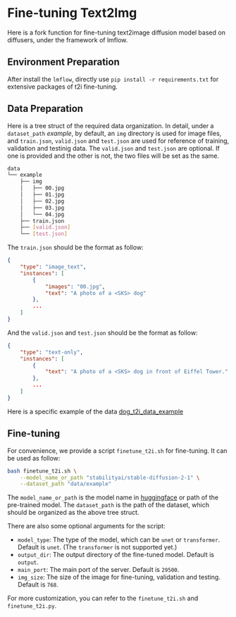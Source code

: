 # Fine-tuning Text2Img

Here is a fork function for fine-tuning text2image diffusion model based on diffusers, under the framework of lmflow.

## Environment Preparation

After install the `lmflow`, directly use `pip install -r requirements.txt` for extensive packages of t2i fine-tuning.

## Data Preparation

Here is a tree struct of the required data organization. In detail, under a `dataset_path` *example*, by default, an `img` directory is used for image files, and `train.json`, `valid.json` and `test.json` are used for reference of training, validation and testinig data. The `valid.json` and `test.json` are optional. If one is provided and the other is not, the two files will be set as the same.

```bash
data
└── example
    ├── img
    │   ├── 00.jpg
    │   ├── 01.jpg
    │   ├── 02.jpg
    │   ├── 03.jpg
    │   └── 04.jpg
    ├── train.json
    ├── [valid.json]
    └── [test.json]
```

The `train.json` should be the format as follow:

```json
{
    "type": "image_text",
    "instances": [
        {
            "images": "00.jpg",
            "text": "A photo of a <SKS> dog"
        },
        ...
    ]
}
```

And the `valid.json` and `test.json` should be the format as follow:

```json
{
    "type": "text-only",
    "instances": [
        {
            "text": "A photo of a <SKS> dog in front of Eiffel Tower."
        },
        ...
    ]
}
```

Here is a specific example of the data [dog_t2i_data_example](https://drive.google.com/drive/folders/106ahvIrXbiuZMBw0NuOTjY0vnM_xXARW?usp=sharing)

## Fine-tuning

For convenience, we provide a script `finetune_t2i.sh` for fine-tuning. It can be used as follow:

```bash
bash finetune_t2i.sh \
    --model_name_or_path "stabilityai/stable-diffusion-2-1" \
    --dataset_path "data/example"
```

The `model_name_or_path` is the model name in [huggingface](https://huggingface.co/) or path of the pre-trained model. The `dataset_path` is the path of the dataset, which should be organized as the above tree struct.

There are also some optional arguments for the script:

- `model_type`: The type of the model, which can be `unet` or `transformer`. Default is `unet`. (The `transformer` is not supported yet.)
- `output_dir`: The output directory of the fine-tuned model. Default is `output`.
- `main_port`: The main port of the server. Default is `29500`.
- `img_size`: The size of the image for fine-tuning, validation and testing. Default is `768`.

For more customization, you can refer to the `finetune_t2i.sh` and `finetune_t2i.py`.
